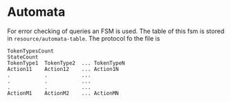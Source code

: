 # Automata

For error checking of queries an FSM is used. The table of this fsm is stored in `resource/automata-table`. The protocol fo the file is
~~~
TokenTypesCount
StateCount
TokenType1  TokenType2  ... TokenTypeN
Action11    Action12    ... Action1N
.           .           ... 
.           .           ...
.           .           ...
ActionM1    ActionM2    ... ActionMN
~~~